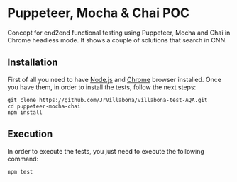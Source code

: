 # Puppeteer, Mocha & Chai POC
Concept for end2end functional testing using Puppeteer, Mocha and Chai in Chrome headless mode. It shows a couple of solutions that search in CNN.

## Installation
First of all you need to have [Node.js](https://nodejs.org/en/) and [Chrome](https://www.google.es/chrome/index.html) browser installed. Once you have them, in order to install the tests, follow the next steps:
```
git clone https://github.com/JrVillabona/villabona-test-AQA.git
cd puppeteer-mocha-chai
npm install
```
## Execution
In order to execute the tests, you just need to execute the following command:
```
npm test
```
